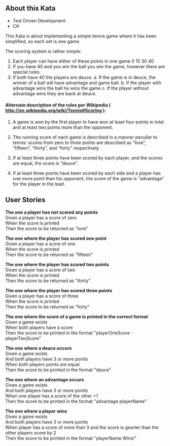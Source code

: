 ## About this Kata

- Test Driven Development
- C#

This Kata is about implementing a simple tennis game where it has been simplified, so each set is one game.

The scoring system is rather simple:

1. Each player can have either of these points in one game 0 15 30 40
2. If you have 40 and you win the ball you win the game, however there are special rules.
3. If both have 40 the players are deuce. a. If the game is in deuce, the winner of a ball will have advantage and game ball. b. If the player with advantage wins the ball he wins the game c. If the player without advantage wins they are back at deuce.

#### Alternate description of the rules per Wikipedia ( http://en.wikipedia.org/wiki/Tennis#Scoring ):

1. A game is won by the first player to have won at least four points in total and at least two points more than the opponent.

2. The running score of each game is described in a manner peculiar to tennis: scores from zero to three points are described as “love”, “fifteen”, “thirty”, and “forty” respectively.

3. If at least three points have been scored by each player, and the scores are equal, the score is “deuce”.

4. If at least three points have been scored by each side and a player has one more point than his opponent, the score of the game is “advantage” for the player in the lead.

## User Stories
**The one a player has not scored any points** </br>
Given a player has a score of zero </br>
When the score is printed </br>
Then the score to be returned as "love" </br>

**The one where the player has scored one point** </br>
Given a player has a score of one </br>
When the score is printed </br>
Then the score to be returned as "fifteen" </br>

**The one where the player has scored two points** </br>
Given a player has a score of two </br>
When the score is printed </br>
Then the score to be returned as "thirty" </br>

**The one where the player has scored three points** </br>
Given a player has a score of three </br>
When the score is printed </br>
Then the score to be returned as "forty" </br>

**The one where the score of a game is printed in the correct format** </br>
Given a game exists </br>
When both players have a score </br>
Then the score to be printed in the format "playerOneScore : playerTwoScore" </br>

**The one where a deuce occurs** </br>
Given a game exists </br>
And both players have 3 or more points </br>
When both players points are equal </br>
Then the score to be printed in the format "deuce" </br>

**The one where an advantage occurs** </br>
Given a game exists </br>
And both players have 3 or more points </br>
When one player has a score of the other +1 </br>
Then the score to be printed in the format "advantage playerName" </br>

**The one where a player wins** </br>
Given a game exists </br>
And both players have 3 or more points </br>
When player has a score of more than 3 and the score is gearter than the other players score by 2</br>
Then the score to be printed in the format "playerName Wins!" </br>

